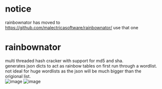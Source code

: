 # notice
rainbownator has moved to https://github.com/malectricasoftware/rainbownator/ use that one
# rainbownator
multi threaded hash cracker with support for md5 and sha.  
generates json dicts to act as rainbow tables on first run through a wordlist.  
not ideal for huge wordlists as the json will be much bigger than the origional list.  
![image](https://user-images.githubusercontent.com/107813117/202591263-038b96ea-821f-4efb-ad49-022a0414927d.png)
![image](https://user-images.githubusercontent.com/107813117/202591377-a4808d32-d6c5-416f-8e31-5d906447d2ac.png)


